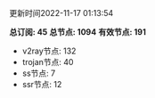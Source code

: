 更新时间2022-11-17 01:13:54

**总订阅: 45**
**总节点: 1094**
**有效节点: 191**
- v2ray节点: 132
- trojan节点: 40
- ss节点: 7
- ssr节点: 12
